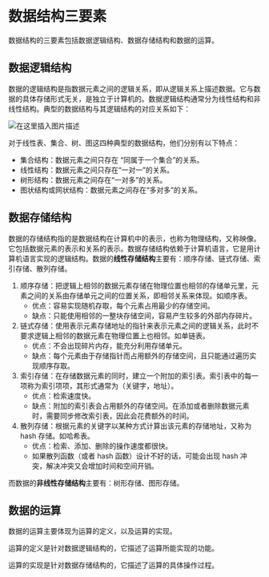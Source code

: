 # 数据结构三要素

数据结构的三要素包括数据逻辑结构、数据存储结构和数据的运算。



## 数据逻辑结构

数据的逻辑结构是指数据元素之间的逻辑关系，即从逻辑关系上描述数据。它与数据的具体存储形式无关，是独立于计算机的。数据逻辑结构通常分为线性结构和非线性结构。典型的数据结构与其逻辑结构的对应关系如下：

![在这里插入图片描述](https://img-blog.csdnimg.cn/2020070113423125.png?x-oss-process=image/watermark,type_ZmFuZ3poZW5naGVpdGk,shadow_10,text_aHR0cHM6Ly9ibG9nLmNzZG4ubmV0L3NpbmF0XzM2NjQ1Mzg0,size_16,color_FFFFFF,t_70#pic_center)

对于线性表、集合、树、图这四种典型的数据结构，他们分别有以下特点：

- 集合结构：数据元素之间只存在 “同属于一个集合”的关系。
- 线性结构：数据元素之间只存在“一对一”的关系。
- 树形结构：数据元素之间存在“一对多”的关系。
- 图状结构或网状结构：数据元素之间存在“多对多”的关系。



## 数据存储结构

数据的存储结构指的是数据结构在计算机中的表示，也称为物理结构，又称映像。它包括数据元素的表示和关系的表示。数据存储结构依赖于计算机语言，它是用计算机语言实现的逻辑结构。数据的**线性存储结构**主要有：顺序存储、链式存储、索引存储、散列存储。

1. 顺序存储：把逻辑上相邻的数据元素存储在物理位置也相邻的存储单元里，元素之间的关系由存储单元之间的位置关系，即相邻关系来体现。如顺序表。
    * 优点：容易实现随机存取，每个元素占用最少的存储空间。
    * 缺点：只能使用相邻的一整块存储空间，容易产生较多的外部内存碎片。
2. 链式存储：使用表示元素存储地址的指针来表示元素之间的逻辑关系，此时不要求逻辑上相邻的数据元素在物理位置上也相邻。如单链表。
    * 优点：不会出现碎片内存，能充分利用存储单元。
    * 缺点：每个元素由于存储指针而占用额外的存储空间，且只能通过遍历实现顺序存取。
3. 索引存储：在存储数据元素的同时，建立一个附加的索引表。索引表中的每一项称为索引项项，其形式通常为（关键字，地址）。
    * 优点：检索速度快。
    * 缺点：附加的索引表会占用额外的存储空间。在添加或者删除数据元素时，需要同步修改索引表，因此会花费额外的时间。
4. 散列存储：根据元素的关键字以某种方式计算出该元素的存储地址，又称为 hash 存储。如哈希表。
    * 优点：检索、添加、删除的操作速度都很快。
    * 如果散列函数（或者 hash 函数）设计不好的话，可能会出现 hash 冲突，解决冲突又会增加时间和空间开销。

而数据的**非线性存储结构**主要有：树形存储、图形存储。



## 数据的运算

数据的运算主要体现为运算的定义，以及运算的实现。

运算的定义是针对数据逻辑结构的，它描述了运算所能实现的功能。

运算的实现是针对数据存储结构的，它描述了运算的具体操作过程。

